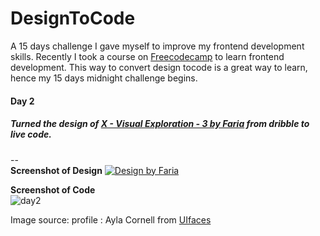 # DesignToCode
   A 15 days challenge I gave myself to improve my frontend development skills. Recently I took a course on [Freecodecamp](https://www.freecodecamp.org/) to learn frontend development. This way to convert design tocode is a great way to learn, hence my 15 days midnight challenge begins.
   
#### Day 2
   ##### Turned the design of [X - Visual Exploration - 3 by Faria](https://dribbble.com/farianzum) from dribble to live code.
--   
**Screenshot of Design**
   [![Design by Faria](https://dribbble.com/shots/4525896-X-Visual-Exploration-3/attachments/1024684)](https://dribbble.com/shots/4525896-X-Visual-Exploration-3)

**Screenshot of Code**   
  ![day2](https://user-images.githubusercontent.com/23291709/40531011-8ac10b96-6018-11e8-8064-a8148f96d4e8.png)


Image source: profile : Ayla Cornell from [UIfaces](uifaces.co)


